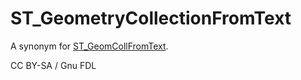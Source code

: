 # ST\_GeometryCollectionFromText

A synonym for [ST\_GeomCollFromText](st_geomcollfromtext.md).

CC BY-SA / Gnu FDL
